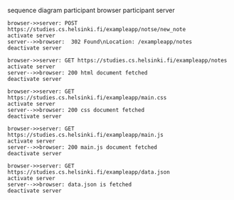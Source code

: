 
sequence diagram
    participant browser
    participant server

    browser->>server: POST https://studies.cs.helsinki.fi/exampleapp/notse/new_note
    activate server
    server-->>browser:  302 Found\nLocation: /exampleapp/notes
    deactivate server

    browser->>server: GET https://studies.cs.helsinki.fi/exampleapp/notes
    activate server
    server-->>browser: 200 html document fetched
    deactivate server

    browser->>server: GET https://studies.cs.helsinki.fi/exampleapp/main.css
    activate server
    server-->>browser: 200 css document fetched
    deactivate server

    browser->>server: GET https://studies.cs.helsinki.fi/exampleapp/main.js
    activate server
    server-->>browser: 200 main.js document fetched
    deactivate server

    browser->>server: GET https://studies.cs.helsinki.fi/exampleapp/data.json
    activate server
    server-->>browser: data.json is fetched 
    deactivate server
